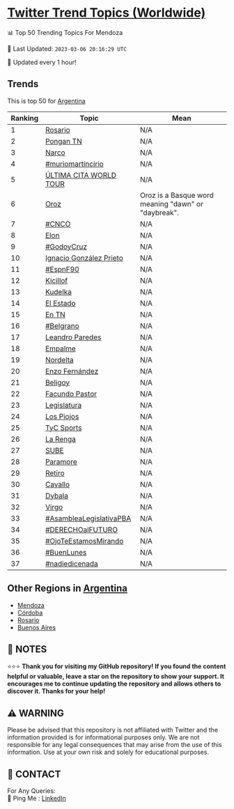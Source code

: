 [Twitter Trend Topics (Worldwide)](https://github.com/ErcinDedeoglu/Twitter-Trend-Topics)
==========


📊 Top 50 Trending Topics For Mendoza

📆 Last Updated: `2023-03-06 20:16:29 UTC`

🔧 Updated every 1 hour!


## Trends

This is top 50 for [Argentina](</Argentina>)

| Ranking | Topic | Mean |
| ------- | ------------ | ------------ |
| 1 | [Rosario](http://twitter.com/search?q=Rosario) | N/A |
| 2 | [Pongan TN](http://twitter.com/search?q=Pongan+TN) | N/A |
| 3 | [Narco](http://twitter.com/search?q=Narco) | N/A |
| 4 | [#muriomartincirio](http://twitter.com/search?q=%23muriomartincirio) | N/A |
| 5 | [ÚLTIMA CITA WORLD TOUR](http://twitter.com/search?q=%c3%9aLTIMA+CITA+WORLD+TOUR) | N/A |
| 6 | [Oroz](http://twitter.com/search?q=Oroz) | Oroz is a Basque word meaning "dawn" or "daybreak". |
| 7 | [#CNCO](http://twitter.com/search?q=%23CNCO) | N/A |
| 8 | [Elon](http://twitter.com/search?q=Elon) | N/A |
| 9 | [#GodoyCruz](http://twitter.com/search?q=%23GodoyCruz) | N/A |
| 10 | [Ignacio González Prieto](http://twitter.com/search?q=Ignacio+Gonz%c3%a1lez+Prieto) | N/A |
| 11 | [#EspnF90](http://twitter.com/search?q=%23EspnF90) | N/A |
| 12 | [Kicillof](http://twitter.com/search?q=Kicillof) | N/A |
| 13 | [Kudelka](http://twitter.com/search?q=Kudelka) | N/A |
| 14 | [El Estado](http://twitter.com/search?q=El+Estado) | N/A |
| 15 | [En TN](http://twitter.com/search?q=En+TN) | N/A |
| 16 | [#Belgrano](http://twitter.com/search?q=%23Belgrano) | N/A |
| 17 | [Leandro Paredes](http://twitter.com/search?q=Leandro+Paredes) | N/A |
| 18 | [Empalme](http://twitter.com/search?q=Empalme) | N/A |
| 19 | [Nordelta](http://twitter.com/search?q=Nordelta) | N/A |
| 20 | [Enzo Fernández](http://twitter.com/search?q=Enzo+Fern%c3%a1ndez) | N/A |
| 21 | [Beligoy](http://twitter.com/search?q=Beligoy) | N/A |
| 22 | [Facundo Pastor](http://twitter.com/search?q=Facundo+Pastor) | N/A |
| 23 | [Legislatura](http://twitter.com/search?q=Legislatura) | N/A |
| 24 | [Los Piojos](http://twitter.com/search?q=Los+Piojos) | N/A |
| 25 | [TyC Sports](http://twitter.com/search?q=TyC+Sports) | N/A |
| 26 | [La Renga](http://twitter.com/search?q=La+Renga) | N/A |
| 27 | [SUBE](http://twitter.com/search?q=SUBE) | N/A |
| 28 | [Paramore](http://twitter.com/search?q=Paramore) | N/A |
| 29 | [Retiro](http://twitter.com/search?q=Retiro) | N/A |
| 30 | [Cavallo](http://twitter.com/search?q=Cavallo) | N/A |
| 31 | [Dybala](http://twitter.com/search?q=Dybala) | N/A |
| 32 | [Virgo](http://twitter.com/search?q=Virgo) | N/A |
| 33 | [#AsambleaLegislativaPBA](http://twitter.com/search?q=%23AsambleaLegislativaPBA) | N/A |
| 34 | [#DERECHOalFUTURO](http://twitter.com/search?q=%23DERECHOalFUTURO) | N/A |
| 35 | [#OjoTeEstamosMirando](http://twitter.com/search?q=%23OjoTeEstamosMirando) | N/A |
| 36 | [#BuenLunes](http://twitter.com/search?q=%23BuenLunes) | N/A |
| 37 | [#nadiedicenada](http://twitter.com/search?q=%23nadiedicenada) | N/A |



## Other Regions in [Argentina](</Argentina>)

* [Mendoza](</Argentina/Mendoza.md>)
* [Córdoba](</Argentina/Córdoba.md>)
* [Rosario](</Argentina/Rosario.md>)
* [Buenos Aires](</Argentina/Buenos Aires.md>)



## 📝 NOTES

⭐⭐⭐ **Thank you for visiting my GitHub repository! If you found the content helpful or valuable, leave a star on the repository to show your support. It encourages me to continue updating the repository and allows others to discover it. Thanks for your help!**


## ⚠️ WARNING

Please be advised that this repository is not affiliated with Twitter and the information provided is for informational purposes only. We are not responsible for any legal consequences that may arise from the use of this information. Use at your own risk and solely for educational purposes.


## 📨 CONTACT

 For Any Queries:  
            🏓 Ping Me : [LinkedIn](https://www.linkedin.com/in/ercindedeoglu/)
